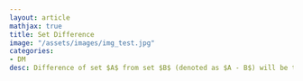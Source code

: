 ```yaml
---
layout: article
mathjax: true
title: Set Difference
image: "/assets/images/img_test.jpg"
categories:
- DM
desc: Difference of set $A$ from set $B$ (denoted as $A - B$) will be the elements of $A$ without elements common with $B$ (Set Intersection of $A$ and $B$).

































































































































































































































































































































































 
imagealt: 
---
```


Difference of set $A$ from set $B$ (denoted as $A - B$) will be the elements of $A$ without elements common with $B$ ([Set Intersection]({% post_url 2020-05-21-set-intersection %}) of $A$ and $B$).


































































































































































































































































































































































$$A-B = A -(A \cap B)$$


































































































































































































































































































































































It could also be called *complement of B with respect to A*.

$$A-B = \{x | (x \in A) \wedge (x \notin B)\}$$
































































































































































































































































































































































